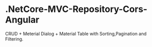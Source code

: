 # .NetCore-MVC-Repository-Cors-Angular
CRUD + Meterial Dialog + Material Table with Sorting,Pagination and Filtering.
